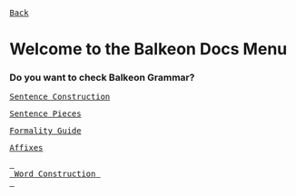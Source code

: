 [<kbd>Back</kbd>][Back]

[Back]: https://metroman.me/en/balkeon

# Welcome to the Balkeon Docs Menu
### Do you want to check Balkeon Grammar?

[<kbd>Sentence Construction</kbd>][SnCs]

[SnCs]: https://metroman.me/en/balkeon/docs/instructions/sentences

[<kbd>Sentence Pieces</kbd>][SnPs]

[SnPs]: https://metroman.me/en/balkeon/docs/instructions/sentencepieces 

[<kbd>Formality Guide</kbd>][FmGi]

[FmGi]: https://metroman.me/en/balkeon/docs/instructions/formalityregister

[<kbd>Affixes</kbd>][Affx]

[Affx]: https://metroman.me/en/balkeon/docs/instructions/affixes

[<kbd> <br> Word Construction <br> </kbd>][WoCo]

[WoCo]: https://metroman.me/en/balkeon/docs/instructions/wordconstruction
